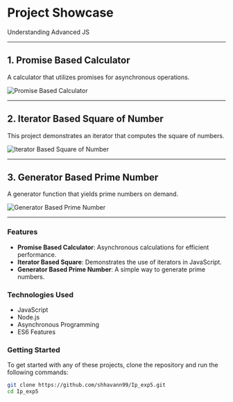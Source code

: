 # Project Showcase

Understanding Advanced JS

---

## 1. Promise Based Calculator

A calculator that utilizes promises for asynchronous operations.

![Promise Based Calculator](https://github.com/user-attachments/assets/28b147dc-b911-4ee6-b42a-e071620db26f)

---

## 2. Iterator Based Square of Number

This project demonstrates an iterator that computes the square of numbers.

![Iterator Based Square of Number](https://github.com/user-attachments/assets/9bbc95f9-dcd4-4728-8a7d-d986ee08e498)

---

## 3. Generator Based Prime Number

A generator function that yields prime numbers on demand.

![Generator Based Prime Number](https://github.com/user-attachments/assets/b45796fc-8d92-47c6-9635-c3ea1174800a)

---

### Features

- **Promise Based Calculator**: Asynchronous calculations for efficient performance.
- **Iterator Based Square**: Demonstrates the use of iterators in JavaScript.
- **Generator Based Prime Number**: A simple way to generate prime numbers.

### Technologies Used

- JavaScript
- Node.js
- Asynchronous Programming
- ES6 Features

### Getting Started

To get started with any of these projects, clone the repository and run the following commands:

```bash
git clone https://github.com/shhavann99/Ip_exp5.git
cd Ip_exp5

